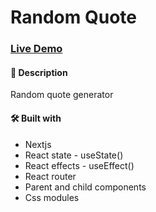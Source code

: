 # Random Quote

### [Live Demo](http://localhost:3000/)

#### 📝 Description

Random quote generator

#### 🛠️ Built with

-   Nextjs
-   React state - useState()
-   React effects - useEffect()
-   React router
-   Parent and child components
-   Css modules
